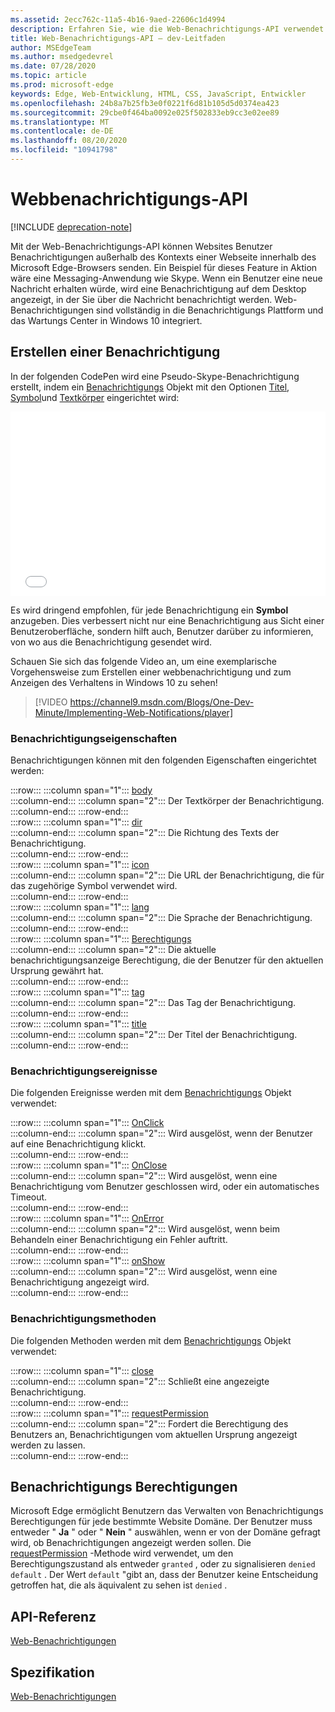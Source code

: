 ```yaml
---
ms.assetid: 2ecc762c-11a5-4b16-9aed-22606c1d4994
description: Erfahren Sie, wie die Web-Benachrichtigungs-API verwendet werden kann, damit Websites Benutzer Benachrichtigungen außerhalb des Kontexts des Microsoft Edge-Browsers senden können.
title: Web-Benachrichtigungs-API – dev-Leitfaden
author: MSEdgeTeam
ms.author: msedgedevrel
ms.date: 07/28/2020
ms.topic: article
ms.prod: microsoft-edge
keywords: Edge, Web-Entwicklung, HTML, CSS, JavaScript, Entwickler
ms.openlocfilehash: 24b8a7b25fb3e0f0221f6d81b105d5d0374ea423
ms.sourcegitcommit: 29cbe0f464ba0092e025f502833eb9cc3e02ee89
ms.translationtype: MT
ms.contentlocale: de-DE
ms.lasthandoff: 08/20/2020
ms.locfileid: "10941798"
---
```

# Webbenachrichtigungs-API  

[!INCLUDE [deprecation-note](../../includes/legacy-edge-note.md)]  

Mit der Web-Benachrichtigungs-API können Websites Benutzer Benachrichtigungen außerhalb des Kontexts einer Webseite innerhalb des Microsoft Edge-Browsers senden.  Ein Beispiel für dieses Feature in Aktion wäre eine Messaging-Anwendung wie Skype.  Wenn ein Benutzer eine neue Nachricht erhalten würde, wird eine Benachrichtigung auf dem Desktop angezeigt, in der Sie über die Nachricht benachrichtigt werden.  Web-Benachrichtigungen sind vollständig in die Benachrichtigungs Plattform und das Wartungs Center in Windows 10 integriert.  

## Erstellen einer Benachrichtigung  

In der folgenden CodePen wird eine Pseudo-Skype-Benachrichtigung erstellt, indem ein [Benachrichtigungs](https://msdn.microsoft.com/library/mt710818) Objekt mit den Optionen [Titel](https://msdn.microsoft.com/library/mt710826), [Symbol](https://msdn.microsoft.com/library/mt710814)und [Textkörper](https://msdn.microsoft.com/library/mt710811) eingerichtet wird:  

<iframe height='295' scrolling='no' title='Web-Benachrichtigungen' src='//codepen.io/MicrosoftEdgeDocumentation/embed/RGbxWW/?height=295&theme-id=23761&default-tab=result&embed-version=2&editable=true' frameborder='no' allowtransparency='true' allowfullscreen='true' style='width: 100%;'>Lesen Sie die Stift <a href='https://codepen.io/MicrosoftEdgeDocumentation/pen/RGbxWW/'> -webbenachrichtigungen </a> von Microsoft Edge docs ( <a href='https://codepen.io/MicrosoftEdgeDocumentation'> @MicrosoftEdgeDocumentation </a> ) auf <a href='https://codepen.io'> CodePen </a> .</iframe>  

Es wird dringend empfohlen, für jede Benachrichtigung ein **Symbol** anzugeben.  Dies verbessert nicht nur eine Benachrichtigung aus Sicht einer Benutzeroberfläche, sondern hilft auch, Benutzer darüber zu informieren, von wo aus die Benachrichtigung gesendet wird.  

Schauen Sie sich das folgende Video an, um eine exemplarische Vorgehensweise zum Erstellen einer webbenachrichtigung und zum Anzeigen des Verhaltens in Windows 10 zu sehen!  

> [!VIDEO https://channel9.msdn.com/Blogs/One-Dev-Minute/Implementing-Web-Notifications/player]  

### Benachrichtigungseigenschaften  

Benachrichtigungen können mit den folgenden Eigenschaften eingerichtet werden:  

:::row:::
   :::column span="1":::
      [body](https://developer.mozilla.org/docs/Web/API/Notification/body)  
   :::column-end:::
   :::column span="2":::
      Der Textkörper der Benachrichtigung.  
   :::column-end:::
:::row-end:::  
:::row:::
   :::column span="1":::
      [dir](https://developer.mozilla.org/docs/Web/API/Notification/dir)  
   :::column-end:::
   :::column span="2":::
      Die Richtung des Texts der Benachrichtigung.  
   :::column-end:::
:::row-end:::  
:::row:::
   :::column span="1":::
      [icon](https://developer.mozilla.org/docs/Web/API/Notification/icon)  
   :::column-end:::
   :::column span="2":::
      Die URL der Benachrichtigung, die für das zugehörige Symbol verwendet wird.  
   :::column-end:::
:::row-end:::  
:::row:::
   :::column span="1":::
      [lang](https://developer.mozilla.org/docs/Web/API/Notification/lang)  
   :::column-end:::
   :::column span="2":::
      Die Sprache der Benachrichtigung.  
   :::column-end:::
:::row-end:::  
:::row:::
   :::column span="1":::
      [Berechtigungs](https://developer.mozilla.org/docs/Web/API/Notification/permission)  
   :::column-end:::
   :::column span="2":::
      Die aktuelle benachrichtigungsanzeige Berechtigung, die der Benutzer für den aktuellen Ursprung gewährt hat.  
   :::column-end:::
:::row-end:::  
:::row:::
   :::column span="1":::
      [tag](https://developer.mozilla.org/docs/Web/API/Notification/tag)  
   :::column-end:::
   :::column span="2":::
      Das Tag der Benachrichtigung.  
   :::column-end:::
:::row-end:::  
:::row:::
   :::column span="1":::
      [title](https://developer.mozilla.org/docs/Web/API/Notification/title)  
   :::column-end:::
   :::column span="2":::
      Der Titel der Benachrichtigung.  
   :::column-end:::
:::row-end:::  

### Benachrichtigungsereignisse  

Die folgenden Ereignisse werden mit dem [Benachrichtigungs](https://developer.mozilla.org/docs/Web/API/Notification) Objekt verwendet:  

:::row:::
   :::column span="1":::
      [OnClick](https://developer.mozilla.org/docs/Web/API/Element/click_event)  
   :::column-end:::
   :::column span="2":::
      Wird ausgelöst, wenn der Benutzer auf eine Benachrichtigung klickt.  
   :::column-end:::
:::row-end:::  
:::row:::
   :::column span="1":::
      [OnClose](https://developer.mozilla.org/docs/Archive/Mozilla/XUL/Events/close_event)  
   :::column-end:::
   :::column span="2":::
      Wird ausgelöst, wenn eine Benachrichtigung vom Benutzer geschlossen wird, oder ein automatisches Timeout.  
   :::column-end:::
:::row-end:::  
:::row:::
   :::column span="1":::
      [OnError](https://developer.mozilla.org/docs/Web/API/Element/error_event)  
   :::column-end:::
   :::column span="2":::
      Wird ausgelöst, wenn beim Behandeln einer Benachrichtigung ein Fehler auftritt.  
   :::column-end:::
:::row-end:::  
:::row:::
   :::column span="1":::
      [onShow](https://developer.mozilla.org/docs/Web/API/Element/show_event)  
   :::column-end:::
   :::column span="2":::
      Wird ausgelöst, wenn eine Benachrichtigung angezeigt wird.  
   :::column-end:::
:::row-end:::  

### Benachrichtigungsmethoden  

Die folgenden Methoden werden mit dem [Benachrichtigungs](https://developer.mozilla.org/docs/Web/API/Notification) Objekt verwendet:  

:::row:::
   :::column span="1":::
      [close](https://developer.mozilla.org/docs/Web/API/Notification/close)  
   :::column-end:::
   :::column span="2":::
      Schließt eine angezeigte Benachrichtigung.  
   :::column-end:::
:::row-end:::  
:::row:::
   :::column span="1":::
      [requestPermission](https://developer.mozilla.org/docs/Web/API/Notification/requestPermission)  
   :::column-end:::
   :::column span="2":::
      Fordert die Berechtigung des Benutzers an, Benachrichtigungen vom aktuellen Ursprung angezeigt werden zu lassen.  
   :::column-end:::
:::row-end:::  

## Benachrichtigungs Berechtigungen  

Microsoft Edge ermöglicht Benutzern das Verwalten von Benachrichtigungs Berechtigungen für jede bestimmte Website Domäne.  Der Benutzer muss entweder " **Ja** " oder " **Nein** " auswählen, wenn er von der Domäne gefragt wird, ob Benachrichtigungen angezeigt werden sollen.  Die [requestPermission](https://developer.mozilla.org/docs/Web/API/Notification/requestPermission) -Methode wird verwendet, um den Berechtigungszustand als entweder `granted` , oder zu signalisieren `denied` `default` .  Der Wert `default` "gibt an, dass der Benutzer keine Entscheidung getroffen hat, die als äquivalent zu sehen ist `denied` .  

## API-Referenz  

[Web-Benachrichtigungen](https://developer.mozilla.org/docs/Web/API/Notifications_API)  

## Spezifikation  

[Web-Benachrichtigungen](https://notifications.spec.whatwg.org)  
